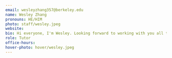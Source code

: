 ```yaml
---
email: wesleyzhang357@berkeley.edu
name: Wesley Zhang
pronouns: HE/HIM
photo: staff/wesley.jpeg
website: 
bio: Hi everyone, I'm Wesley. Looking forward to working with you all this semester!
role: Tutor
office-hours: 
hover-photo: hover/wesley.jpeg
---
```

